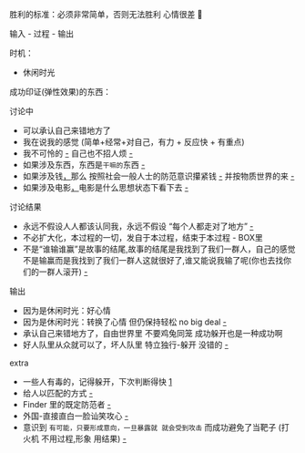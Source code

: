 
胜利的标准：必须非常简单，否则无法胜利 心情很差 🍳

输入 - 过程 - 输出

时机：
- 休闲时光

成功印证(弹性效果)的东西：



讨论中
- 可以承认自己来错地方了
- 我在说我的感觉 (简单+经常+对自己，有力 + 反应快 + 有重点)
- 我不可怜的 [-](https://github.com/7900ms/000nottheater_deserted_systemlibrary/blob/master/supplementary/chain-打火机补充.md#(可怜者会诈唬-可怜者会被激着-可怜者会salty而不自知以为是好味道a-frustrating-big-deal不要诈唬的,不要给激着的)) 自己也不招人烦 [-](https://github.com/7900ms/000nottheater_deserted_systemsoftware/tree/master/local-window#考虑到别人可能发狂->自己不招人烦)
- 如果涉及东西，东西是`干嘛的`东西 [-](https://github.com/7900ms/000nottheater_deserted_systemlibrary/blob/master/supplementary/chain-打火机补充.md)
- 如果涉及钱[，](http://w/#买家：大款(炫耀)，社会一般人士(社会一般人士的防范意识))那么 按照社会一般人士的防范意识攥紧钱 [-](https://github.com/7900ms/000nottheater_deserted_systemlibrary/blob/master/supplementary/chain-意图-攥紧钱.md) 并按物质世界的来 [-](https://github.com/7900ms/000nottheater_deserted_systemlibrary/blob/master/supplementary/tram-物质世界.md)
- 如果涉及电影[，](http://w/#或看什么新鲜东西)电影是什么思想状态下看下去 [-](https://github.com/7900ms/000nottheater_deserted_systemlibrary/blob/master/supplementary/term-人格-小说家.md)



讨论结果
- 永远不假设人人都该认同我，永远不假设 “每个人都走对了地方” [-](https://github.com/7900ms/000nottheater_deserted_systemlibrary/blob/master/supplementary/term-Finder-你可能来错地方了.md)
- 不必扩大化，本过程的一切，发自于本过程，结束于本过程 - BOX里
- 不是“谁输谁赢”是故事的结尾,故事的结尾是我找到了我们一群人，自己的感觉不是输赢而是我找到了我们一群人这就很好了,谁又能说我输了呢(你也去找你们的一群人滚开) [-](https://github.com/7900ms/000nottheater_deserted_systemsoftware/tree/master/local-lightshelf#一拍两散非常正常)



输出
- 因为是休闲时光：好心情
- 因为是休闲时光：转换了心情 但仍保持轻松 no big deal [-](https://github.com/7900ms/000nottheater_deserted_systemlibrary/blob/master/supplementary/chain-打火机.md#受到攻击的排序-不受到攻击：结果+pretend-like-what-happened-not-a-big-deal-happened)
- 承认自己来错地方了，自由世界里 不要鸡兔同笼 成功躲开也是一种成功啊
- 好人队里从众就可以了，坏人队里 特立独行-躲开 没错的 [-](https://www.v2ex.com/notes/28139#杜兰特)

extra
- 一些人有毒的，记得躲开，下次判断得快 [1](https://github.com/7900ms/000nottheater_deserted_systemlibrary/blob/master/supplementary/chain-意图-毒狼.md)
- 给人以匹配的方式 [-](https://github.com/7900ms/000nottheater_deserted_systemlibrary/blob/master/supplementary/term-Finder-给予匹配的方式.md)
- Finder 里的既定防范者 [-](https://github.com/7900ms/000nottheater_deserted_systemlibrary/blob/master/supplementary/term-Finder.md)
- 外国-直接直白一脸讪笑攻心 [-](https://github.com/7900ms/000nottheater_deserted_systemlibrary/blob/master/supplementary/chain-打火机.md)
- 意识到 `有可能，只要形成意向，一旦暴露就 就会受到攻击` 而成功避免了当靶子 (打火机 不用过程,形象 用结果) [-](https://github.com/7900ms/000nottheater_deserted_systemlibrary/blob/master/supplementary/chain-打火机补充.md#不可怜的-satisfied-by-herself)


